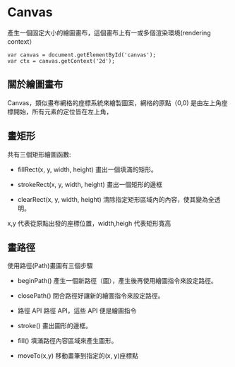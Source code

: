 # Canvas
產生一個固定大小的繪圖畫布，這個畫布上有一或多個渲染環境(rendering context）
```
var canvas = document.getElementById('canvas');
var ctx = canvas.getContext('2d');
```

## 關於繪圖畫布
 Canvas，類似畫布網格的座標系統來繪製圖案，網格的原點（0,0) 是由左上角座標開始，所有元素的定位皆在左上角，


## 畫矩形
共有三個矩形繪圖函數:

- fillRect(x, y, width, height)
  畫出一個填滿的矩形。

- strokeRect(x, y, width, height)
  畫出一個矩形的邊框

- clearRect(x, y, width, height)
  清除指定矩形區域內的內容，使其變為全透明。

x,y 代表從原點出發的座標位置，width,heigh 代表矩形寬高

## 畫路徑
  使用路徑(Path)畫圖有三個步驟
- beginPath()
  產生一個新路徑（圖），產生後再使用繪圖指令來設定路徑。

- closePath()
  閉合路徑好讓新的繪圖指令來設定路徑。

- 路徑 API
  路徑 API，這些 API 便是繪圖指令

- stroke()
  畫出圖形的邊框。

- fill()
  填滿路徑內容區域來產生圖形。

- moveTo(x,y)
  移動畫筆到指定的(x, y)座標點
